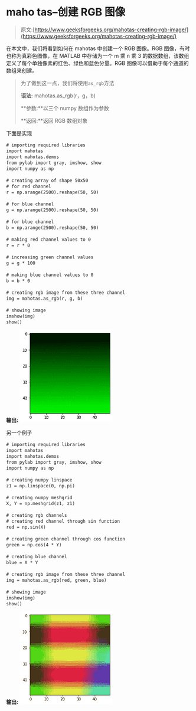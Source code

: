 # maho tas–创建 RGB 图像

> 原文:[https://www.geeksforgeeks.org/mahotas-creating-rgb-image/](https://www.geeksforgeeks.org/mahotas-creating-rgb-image/)

在本文中，我们将看到如何在 mahotas 中创建一个 RGB 图像。RGB 图像，有时也称为真彩色图像，在 MATLAB 中存储为一个 m 乘 n 乘 3 的数据数组，该数组定义了每个单独像素的红色、绿色和蓝色分量。RGB 图像可以借助于每个通道的数组来创建。

> 为了做到这一点，我们将使用`as_rgb`方法
> 
> **语法:** mahotas.as_rgb(r，g，b)
> 
> **参数:**以三个 numpy 数组作为参数
> 
> **返回:**返回 RGB 数组对象

下面是实现

```
# importing required libraries
import mahotas
import mahotas.demos
from pylab import gray, imshow, show
import numpy as np

# creating array of shape 50x50
# for red channel
r = np.arange(2500).reshape(50, 50)

# for blue channel
g = np.arange(2500).reshape(50, 50)

# for blue channel
b = np.arange(2500).reshape(50, 50)

# making red channel values to 0
r = r * 0

# increasing green channel values
g = g * 100

# making blue channel values to 0
b = b * 0

# creating rgb image from these three channel
img = mahotas.as_rgb(r, g, b)

# showing image
imshow(img)
show()
```

**输出:**
![](img/26502fa1b996cf6f71df9c7aa0165196.png)

另一个例子

```
# importing required libraries
import mahotas
import mahotas.demos
from pylab import gray, imshow, show
import numpy as np

# creating numpy linspace
z1 = np.linspace(0, np.pi)

# creating numpy meshgrid
X, Y = np.meshgrid(z1, z1)

# creating rgb channels
# creating red channel through sin function
red = np.sin(X)

# creating green channel through cos function
green = np.cos(4 * Y)

# creating blue channel
blue = X * Y

# creating rgb image from these three channel
img = mahotas.as_rgb(red, green, blue)

# showing image
imshow(img)
show()
```

**输出:**
![](img/7ad282f599bfd4d29f299b05aad21bdd.png)